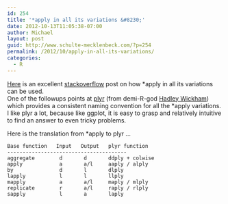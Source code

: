 ```yaml
---
id: 254
title: '*apply in all its variations &#8230;'
date: 2012-10-13T11:05:38-07:00
author: Michael
layout: post
guid: http://www.schulte-mecklenbeck.com/?p=254
permalink: /2012/10/apply-in-all-its-variations/
categories:
  - R
---
```

[Here](http://stackoverflow.com/questions/3505701/r-grouping-functions-sapply-vs-lapply-vs-apply-vs-tapply-vs-by-vs-aggrega/7141669#7141669) is an excellent [stackoverflow](http://stackoverflow.com/) post on how *apply in all its variations can be used.  
One of the followups points at [plyr](http://plyr.had.co.nz/) (from demi-R-god [Hadley Wickham](http://had.co.nz/)) which provides a consistent naming convention for all the *apply variations. I like plyr a lot, because like ggplot, it is easy to grasp and relatively intuitive to find an answer to even tricky problems.

Here is the translation from *apply to plyr &#8230;

    Base function   Input   Output   plyr function 
    ---------------------------------------
    aggregate        d       d       ddply + colwise 
    apply            a       a/l     aaply / alply 
    by               d       l       dlply 
    lapply           l       l       llply  
    mapply           a       a/l     maply / mlply 
    replicate        r       a/l     raply / rlply 
    sapply           l       a       laply 

&nbsp;